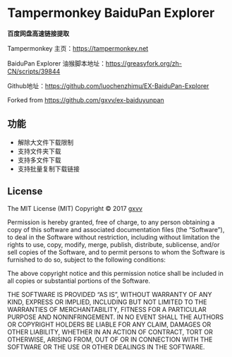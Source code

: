 # Tampermonkey BaiduPan Explorer 
**百度网盘高速链接提取**

Tampermonkey 主页：https://tampermonkey.net

BaiduPan Explorer 油猴脚本地址：https://greasyfork.org/zh-CN/scripts/39844

Github地址：https://github.com/luochenzhimu/EX-BaiduPan-Explorer

Forked from https://github.com/gxvv/ex-baiduyunpan

## 功能
- 解除大文件下载限制
- 支持文件夹下载
- 支持多文件下载
- 支持批量复制下载链接

## License
The MIT License (MIT)
Copyright © 2017 [gxvv](https://github.com/gxvv)

Permission is hereby granted, free of charge, to any person obtaining a copy of this software and associated documentation files (the “Software”), to deal in the Software without restriction, including without limitation the rights to use, copy, modify, merge, publish, distribute, sublicense, and/or sell copies of the Software, and to permit persons to whom the Software is furnished to do so, subject to the following conditions:

The above copyright notice and this permission notice shall be included in all copies or substantial portions of the Software.

THE SOFTWARE IS PROVIDED “AS IS”, WITHOUT WARRANTY OF ANY KIND, EXPRESS OR IMPLIED, INCLUDING BUT NOT LIMITED TO THE WARRANTIES OF MERCHANTABILITY, FITNESS FOR A PARTICULAR PURPOSE AND NONINFRINGEMENT. IN NO EVENT SHALL THE AUTHORS OR COPYRIGHT HOLDERS BE LIABLE FOR ANY CLAIM, DAMAGES OR OTHER LIABILITY, WHETHER IN AN ACTION OF CONTRACT, TORT OR OTHERWISE, ARISING FROM, OUT OF OR IN CONNECTION WITH THE SOFTWARE OR THE USE OR OTHER DEALINGS IN THE SOFTWARE.

